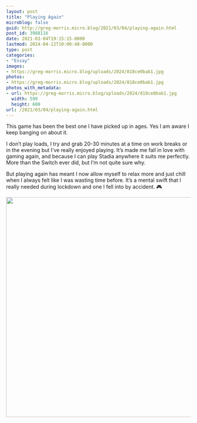 ```yaml
---
layout: post
title: "Playing Again"
microblog: false
guid: http://greg-morris.micro.blog/2021/03/04/playing-again.html
post_id: 3988116
date: 2021-03-04T19:15:15-0000
lastmod: 2024-04-12T10:00:48-0000
type: post
categories:
- "Essay"
images:
- https://greg-morris.micro.blog/uploads/2024/818ce0bab1.jpg
photos:
- https://greg-morris.micro.blog/uploads/2024/818ce0bab1.jpg
photos_with_metadata:
- url: https://greg-morris.micro.blog/uploads/2024/818ce0bab1.jpg
  width: 599
  height: 600
url: /2021/03/04/playing-again.html
---
```

<!--kg-card-begin: html--><p>This game has been the best one I have picked up in ages. Yes I am aware I keep banging on about it.</p>
<p>I don’t play loads, I try and grab 20-30 minutes at a time on work breaks or in the evening but I’ve really enjoyed playing. It’s made me fall in love with gaming again, and because I can play Stadia anywhere it suits me perfectly. More than the Switch ever did, but I’m not quite sure why.</p>
<p>But playing again has meant I now allow myself to relax more and just chill when I always felt like I was wasting time before. It’s a mental swift that I really needed during lockdown and one I fell into by accident. 🎮</p>
<p><img loading="lazy" src="https://greg-morris.micro.blog/uploads/2024/818ce0bab1.jpg" width="599" height="600" alt="" /></p>
<!--kg-card-end: html-->
